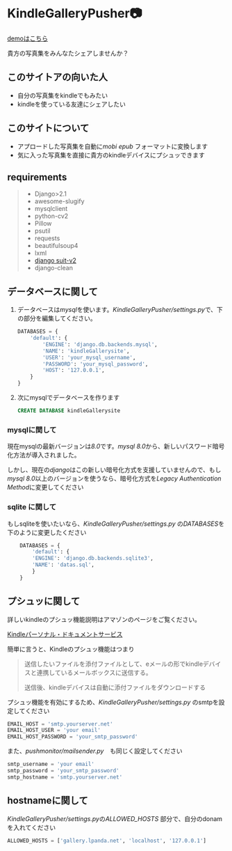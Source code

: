 KindleGalleryPusher📷
==========

[demoはこちら](http://gallery.lpanda.net/)


貴方の写真集をみんなたシェアしませんか？

## このサイトアの向いた人
* 自分の写真集をkindleでもみたい
* kindleを使っている友達にシェアしたい


## このサイトについて
* アプロードした写真集を自動に*mobi* *epub* フォーマットに変換します
* 気に入った写真集を直接に貴方のkindleデバイスにプシュッできます

## requirements
> * Django>2.1
> * awesome-slugify
> * mysqlclient
> * python-cv2
> * Pillow
> * psutil
> * requests
> * beautifulsoup4
> * lxml
> * [django suit-v2 ](https://django-suit.readthedocs.io/en/v2/)
> * django-clean 

 ## データベースに関して
 
1.  データベースは*mysql*を使います。*KindleGalleryPusher/settings.py*で、下の部分を編集してください。
    ```python
    DATABASES = {
        'default': {
            'ENGINE': 'django.db.backends.mysql',
            'NAME': 'kindleGallerysite',
            'USER': 'your_mysql_username',
            'PASSWORD': 'your_mysql_password',
            'HOST': '127.0.0.1',
        }
    }
    ```
2. 次にmysqlでデータベースを作ります
    ```sql
    CREATE DATABASE kindleGallerysite
    ```


### mysqlに関して

現在mysqlの最新バージョンは*8.0*です。*mysql 8.0*から、新しいパスワード暗号化方法が導入されました。

しかし、現在の*django*はこの新しい暗号化方式を支援していませんので、もし*mysql 8.0*以上のバージョンを使うなら、暗号化方式を*Legacy Authentication Method*に変更してください

### sqlite に関して

もしsqliteを使いたいなら、*KindleGalleryPusher/settings.py* の*DATABASES*を下のように変更したください

``` python
    DATABASES = {
        'default': {
        'ENGINE': 'django.db.backends.sqlite3',
        'NAME': 'datas.sql',
        }
    }
```

## プシュッに関して

詳しいkindleのプシュッ機能説明はアマゾンのページをご覧ください。

[Kindleパーソナル・ドキュメントサービス](https://www.amazon.co.jp/gp/help/customer/display.html/ref=kinw_myk_pd_ln?ie=UTF8&nodeId=200767340#assignemail)

簡単に言うと、Kindleのプシュッ機能はつまり
> 送信したいファイルを添付ファイルとして、eメールの形でkindleデバイスと連携しているメールボックスに送信する。
> 
> 送信後、kindleデバイスは自動に添付ファイルをダウンロードする

プシュッ機能を有効にするため、*KindleGalleryPusher/settings.py* のsmtpを設定してください
```python
EMAIL_HOST = 'smtp.yourserver.net'
EMAIL_HOST_USER = 'your email'
EMAIL_HOST_PASSWORD = 'your_smtp_password'
```

また、*pushmonitor/mailsender.py*　も同じく設定してください

```python
smtp_username = 'your email'
smtp_password = 'your_smtp_password'
smtp_hostname = 'smtp.yourserver.net'
```


## hostnameに関して

*KindleGalleryPusher/settings.py*の*ALLOWED_HOSTS* 部分で、自分のdonamを入れてください

```python
ALLOWED_HOSTS = ['gallery.lpanda.net', 'localhost', '127.0.0.1']
```